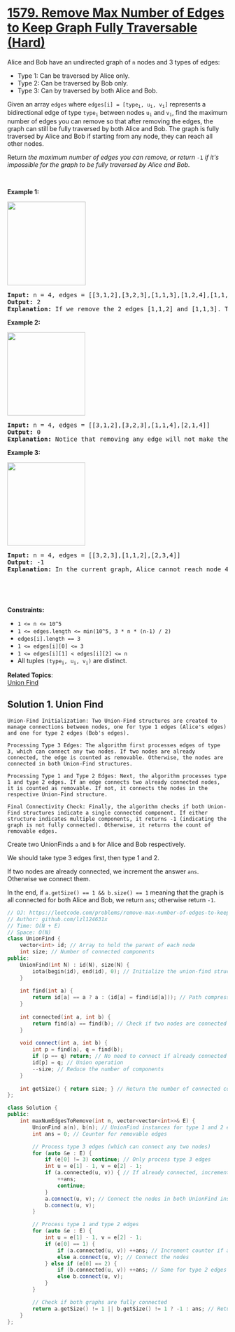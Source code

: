 # [1579. Remove Max Number of Edges to Keep Graph Fully Traversable (Hard)](https://leetcode.com/problems/remove-max-number-of-edges-to-keep-graph-fully-traversable/)

<p>Alice and Bob have an undirected graph of&nbsp;<code>n</code>&nbsp;nodes&nbsp;and 3 types of edges:</p>

<ul>
	<li>Type 1: Can be traversed by Alice only.</li>
	<li>Type 2: Can be traversed by Bob only.</li>
	<li>Type 3: Can by traversed by both Alice and Bob.</li>
</ul>

<p>Given an array&nbsp;<code>edges</code>&nbsp;where&nbsp;<code>edges[i] = [type<sub>i</sub>, u<sub>i</sub>, v<sub>i</sub>]</code>&nbsp;represents a bidirectional edge of type&nbsp;<code>type<sub>i</sub></code>&nbsp;between nodes&nbsp;<code>u<sub>i</sub></code>&nbsp;and&nbsp;<code>v<sub>i</sub></code>, find the maximum number of edges you can remove so that after removing the edges, the graph can still be fully traversed by both Alice and Bob. The graph is fully traversed by Alice and Bob if starting from any node, they can reach all other nodes.</p>

<p>Return <em>the maximum number of edges you can remove, or return</em> <code>-1</code> <em>if it's impossible for the graph to be fully traversed by Alice and Bob.</em></p>

<p>&nbsp;</p>
<p><strong>Example 1:</strong></p>

<p><strong><img alt="" src="https://assets.leetcode.com/uploads/2020/08/19/ex1.png" style="width: 179px; height: 191px;"></strong></p>

<pre><strong>Input:</strong> n = 4, edges = [[3,1,2],[3,2,3],[1,1,3],[1,2,4],[1,1,2],[2,3,4]]
<strong>Output:</strong> 2
<strong>Explanation: </strong>If we remove the 2 edges [1,1,2] and [1,1,3]. The graph will still be fully traversable by Alice and Bob. Removing any additional edge will not make it so. So the maximum number of edges we can remove is 2.
</pre>

<p><strong>Example 2:</strong></p>

<p><strong><img alt="" src="https://assets.leetcode.com/uploads/2020/08/19/ex2.png" style="width: 178px; height: 190px;"></strong></p>

<pre><strong>Input:</strong> n = 4, edges = [[3,1,2],[3,2,3],[1,1,4],[2,1,4]]
<strong>Output:</strong> 0
<strong>Explanation: </strong>Notice that removing any edge will not make the graph fully traversable by Alice and Bob.
</pre>

<p><strong>Example 3:</strong></p>

<p><strong><img alt="" src="https://assets.leetcode.com/uploads/2020/08/19/ex3.png" style="width: 178px; height: 190px;"></strong></p>

<pre><strong>Input:</strong> n = 4, edges = [[3,2,3],[1,1,2],[2,3,4]]
<strong>Output:</strong> -1
<b>Explanation: </b>In the current graph, Alice cannot reach node 4 from the other nodes. Likewise, Bob cannot reach 1. Therefore it's impossible to make the graph fully traversable.</pre>

<p>&nbsp;</p>

<p>&nbsp;</p>
<p><strong>Constraints:</strong></p>

<ul>
	<li><code>1 &lt;= n &lt;= 10^5</code></li>
	<li><code>1 &lt;= edges.length &lt;= min(10^5, 3 * n * (n-1) / 2)</code></li>
	<li><code>edges[i].length == 3</code></li>
	<li><code>1 &lt;= edges[i][0] &lt;= 3</code></li>
	<li><code>1 &lt;= edges[i][1] &lt; edges[i][2] &lt;= n</code></li>
	<li>All tuples&nbsp;<code>(type<sub>i</sub>, u<sub>i</sub>, v<sub>i</sub>)</code>&nbsp;are distinct.</li>
</ul>


**Related Topics**:  
[Union Find](https://leetcode.com/tag/union-find/)

## Solution 1. Union Find

	Union-Find Initialization: Two Union-Find structures are created to manage connections between nodes, one for type 1 edges (Alice's edges) and one for type 2 edges (Bob's edges).
	
	Processing Type 3 Edges: The algorithm first processes edges of type 3, which can connect any two nodes. If two nodes are already connected, the edge is counted as removable. Otherwise, the nodes are connected in both Union-Find structures.
	
	Processing Type 1 and Type 2 Edges: Next, the algorithm processes type 1 and type 2 edges. If an edge connects two already connected nodes, it is counted as removable. If not, it connects the nodes in the respective Union-Find structure.
	
	Final Connectivity Check: Finally, the algorithm checks if both Union-Find structures indicate a single connected component. If either structure indicates multiple components, it returns -1 (indicating the graph is not fully connected). Otherwise, it returns the count of removable edges.

Create two UnionFinds `a` and `b` for Alice and Bob respectively.

We should take type 3 edges first, then type 1 and 2.

If two nodes are already connected, we increment the answer `ans`. Otherwise we connect them.

In the end, if `a.getSize() == 1 && b.size() == 1` meaning that the graph is all connected for both Alice and Bob, we return `ans`; otherwise return `-1`.

```cpp
// OJ: https://leetcode.com/problems/remove-max-number-of-edges-to-keep-graph-fully-traversable/
// Author: github.com/lzl124631x
// Time: O(N + E)
// Space: O(N)
class UnionFind {
    vector<int> id; // Array to hold the parent of each node
    int size; // Number of connected components
public:
    UnionFind(int N) : id(N), size(N) {
        iota(begin(id), end(id), 0); // Initialize the union-find structure
    }
    
    int find(int a) {
        return id[a] == a ? a : (id[a] = find(id[a])); // Path compression
    }
    
    int connected(int a, int b) {
        return find(a) == find(b); // Check if two nodes are connected
    }
    
    void connect(int a, int b) {
        int p = find(a), q = find(b);
        if (p == q) return; // No need to connect if already connected
        id[p] = q; // Union operation
        --size; // Reduce the number of components
    }
    
    int getSize() { return size; } // Return the number of connected components
};

class Solution {
public:
    int maxNumEdgesToRemove(int n, vector<vector<int>>& E) {
        UnionFind a(n), b(n); // UnionFind instances for type 1 and 2 edges
        int ans = 0; // Counter for removable edges

        // Process type 3 edges (which can connect any two nodes)
        for (auto &e : E) {
            if (e[0] != 3) continue; // Only process type 3 edges
            int u = e[1] - 1, v = e[2] - 1;
            if (a.connected(u, v)) { // If already connected, increment removable counter
                ++ans;
                continue;
            }
            a.connect(u, v); // Connect the nodes in both UnionFind instances
            b.connect(u, v);
        }

        // Process type 1 and type 2 edges
        for (auto &e : E) {
            int u = e[1] - 1, v = e[2] - 1;
            if (e[0] == 1) {
                if (a.connected(u, v)) ++ans; // Increment counter if already connected
                else a.connect(u, v); // Connect the nodes
            } else if (e[0] == 2) {
                if (b.connected(u, v)) ++ans; // Same for type 2 edges
                else b.connect(u, v);
            }
        }

        // Check if both graphs are fully connected
        return a.getSize() != 1 || b.getSize() != 1 ? -1 : ans; // Return -1 if not connected, else return removable edge count
    }
};

```
